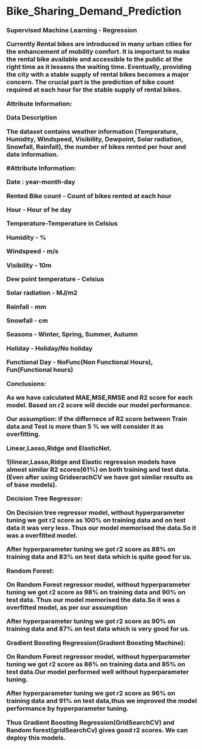 # Bike_Sharing_Demand_Prediction

<b><h3>Supervised Machine Learning - Regression</b>

Currently Rental bikes are introduced in many urban cities for the enhancement of mobility comfort. It is important to make the rental bike available and accessible to the public at the right time as it lessens the waiting time. Eventually, providing the city with a stable supply of rental bikes becomes a major concern. The crucial part is the prediction of bike count required at each hour for the stable supply of rental bikes. 

Attribute Information:

Data Description

The dataset contains weather information (Temperature, Humidity, Windspeed, Visibility, Dewpoint, Solar radiation, Snowfall, Rainfall), the number of bikes rented per hour and date information.

#Attribute Information:

Date : year-month-day

Rented Bike count - Count of bikes rented at each hour

Hour - Hour of he day

Temperature-Temperature in Celsius

Humidity - %

Windspeed - m/s

Visibility - 10m

Dew point temperature - Celsius

Solar radiation - MJ/m2

Rainfall - mm

Snowfall - cm

Seasons - Winter, Spring, Summer, Autumn

Holiday - Holiday/No holiday

Functional Day - NoFunc(Non Functional Hours), Fun(Functional hours)

<b>Conclusions:</b>

As we have calculated MAE,MSE,RMSE and R2 score for each model. Based on r2 score will decide our model performance.

Our assumption: if the differnece of R2 score between Train data and Test is more than 5 % we will consider it as overfitting.

Linear,Lasso,Ridge and ElasticNet.

1)linear,Lasso,Ridge and Elastic regression models have almost similar R2 scores(61%) on both training and test data.(Even after using GridserachCV we have got similar results as of base models).

Decision Tree Regressor:

On Decision tree regressor model, without hyperparameter tuning we got r2 score as 100% on training data and on test data it was very less. Thus our model memorised the data.So it was a overfitted model.

After hyperparameter tuning we got r2 score as 88% on training data and 83% on test data which is quite good for us.

Random Forest:

On Random Forest regressor model, without hyperparameter tuning we got r2 score as 98% on training data and 90% on test data. Thus our model memorised the data.So it was a overfitted model, as per our assumption

After hyperparameter tuning we got r2 score as 90% on training data and 87% on test data which is very good for us.

Gradient Boosting Regression(Gradient Boosting Machine):

On Random Forest regressor model, without hyperparameter tuning we got r2 score as 86% on training data and 85% on test data.Our model performed well without hyperparameter tuning.

After hyperparameter tuning we got r2 score as 96% on training data and 91% on test data,thus we improved the model performance by hyperparameter tuning.

Thus Gradient Boosting Regression(GridSearchCV) and Random forest(gridSearchCv) gives good r2 scores. We can deploy this models.
